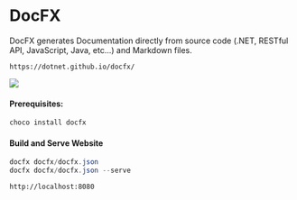 # DocFX

DocFX generates Documentation directly from source code (.NET, RESTful API, JavaScript, Java, etc...) and Markdown files.

```
https://dotnet.github.io/docfx/
```

![](assets/docfx.png)

#### Prerequisites:

```powershell
choco install docfx
```

#### Build and Serve Website

```powershell
docfx docfx/docfx.json
docfx docfx/docfx.json --serve
```

```
http://localhost:8080
```
